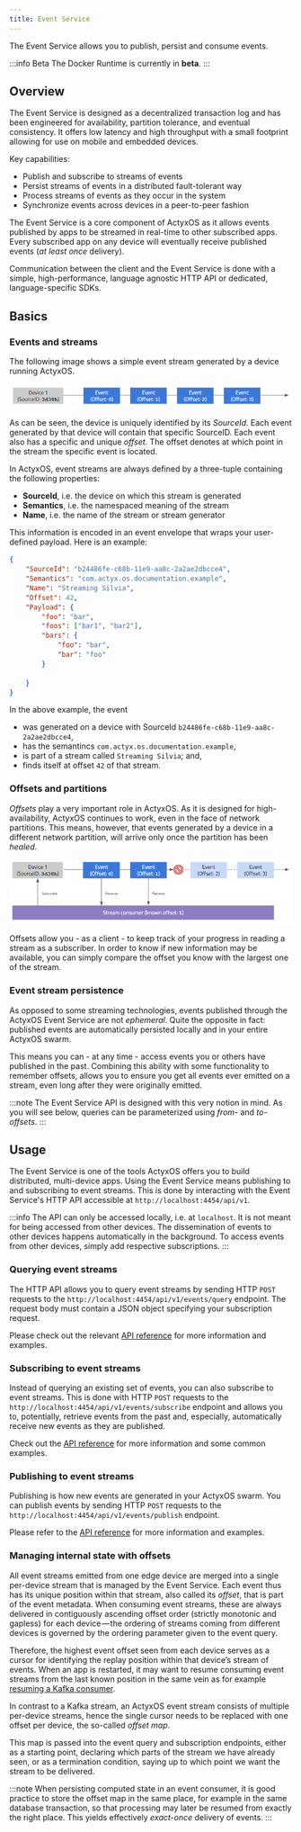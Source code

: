 ```yaml
---
title: Event Service
---
```


The Event Service allows you to publish, persist and consume events.

:::info Beta
The Docker Runtime is currently in **beta**.
:::

## Overview

The Event Service is designed as a decentralized transaction log and has been engineered for availability, partition tolerance, and eventual consistency. It offers low latency and high throughput with a small footprint allowing for use on mobile and embedded devices.

Key capabilities:

- Publish and subscribe to streams of events
- Persist streams of events in a distributed fault-tolerant way
- Process streams of events as they occur in the system
- Synchronize events across devices in a peer-to-peer fashion

The Event Service is a core component of ActyxOS as it allows events published by apps to be streamed in real-time to other subscribed apps. Every subscribed app on any device will eventually receive published events (_at least once_ delivery).

Communication between the client and the Event Service is done with a simple, high-performance, language agnostic HTTP API or dedicated, language-specific SDKs.

## Basics

### Events and streams

The following image shows a simple event stream generated by a device running ActyxOS.

![](../images/event-service_simple-stream.png)

As can be seen, the device is uniquely identified by its _SourceId_. Each event generated by that device will contain that specific SourceID. Each event also has a specific and unique _offset_. The offset denotes at which point in the stream the specific event is located.

In ActyxOS, event streams are always defined by a three-tuple containing the following properties:

- **SourceId**, i.e. the device on which this stream is generated
- **Semantics**, i.e. the namespaced meaning of the stream
- **Name**, i.e. the name of the stream or stream generator

This information is encoded in an event envelope that wraps your user-defined payload. Here is an example:

```json
{
    "SourceId": "b24486fe-c68b-11e9-aa8c-2a2ae2dbcce4",
    "Semantics": "com.actyx.os.documentation.example",
    "Name": "Streaming Silvia",
    "Offset": 42,
    "Payload": {
        "foo": "bar",
        "foos": ["bar1", "bar2"],
        "bars": {
            "foo": "bar",
            "bar": "foo"
        }

    }
}
```

In the above example, the event
- was generated on a device with SourceId `b24486fe-c68b-11e9-aa8c-2a2ae2dbcce4`,
- has the semantincs `com.actyx.os.documentation.example`,
- is part of a stream called `Streaming Silvia`; and,
- finds itself at offset `42` of that stream.

### Offsets and partitions

_Offsets_ play a very important role in ActyxOS. As it is designed for high-availability, ActyxOS continues to work, even in the face of network partitions. This means, however, that events generated by a device in a different network partition, will arrive only once the partition has been _healed_.

![](../images/event-service_stream-partition.png)

Offsets allow you - as a client - to keep track of your progress in reading a stream as a subscriber. In order to know if new information may be available, you can simply compare the offset you know with the largest one of the stream.

### Event stream persistence

As opposed to some streaming technologies, events published through the ActyxOS Event Service are not _ephemeral_. Quite the opposite in fact: published events are automatically persisted locally and in your entire ActyxOS swarm.

This means you can - at any time - access events you or others have published in the past. Combining this ability with some functionality to remember offsets, allows you to ensure you get all events ever emitted on a stream, even long after they were originally emitted.

:::note
The Event Service API is designed with this very notion in mind. As you will see below, queries can be parameterized using _from-_ and _to-offsets_.
:::

## Usage

The Event Service is one of the tools ActyxOS offers you to build distributed, multi-device apps. Using the Event Service means publishing to and subscribing to event streams. This is done by interacting with the Event Service's HTTP API accessible at `http://localhost:4454/api/v1`.
 
:::info
The API can only be accessed locally, i.e. at `localhost`. It is not meant for being accessed from other devices. The dissemination of events to other devices happens automatically in the background. To access events from other devices, simply add respective subscriptions.
:::

### Querying event streams

The HTTP API allows you to query event streams by sending HTTP `POST` requests to the `http://localhost:4454/api/v1/events/query` endpoint. The request body must contain a JSON object specifying your subscription request.

Please check out the relevant [API reference](/os/docs/event-api.html#query-event-streams) for more information and examples.

### Subscribing to event streams

Instead of querying an existing set of events, you can also subscribe to event streams. This is done with HTTP `POST` requests to the `http://localhost:4454/api/v1/events/subscribe` endpoint and allows you to, potentially, retrieve events from the past and, especially, automatically receive new events as they are published.

Check out the [API reference](/os/docs/event-api.html#subscribe-to-event-streams) for more information and some common examples.

### Publishing to event streams

Publishing is how new events are generated in your ActyxOS swarm. You can publish events by sending HTTP `POST` requests to the `http://localhost:4454/api/v1/events/publish` endpoint.

Please refer to the [API reference](/os/docs/event-api.html#publish-events) for more information and examples.

### Managing internal state with offsets

All event streams emitted from one edge device are merged into a single per-device stream that is managed by the Event Service.
Each event thus has its unique position within that stream, also called its _offset_, that is part of the event metadata.
When consuming event streams, these are always delivered in contiguously ascending offset order (strictly monotonic and gapless) for each device — the ordering of streams coming from different devices is governed by the ordering parameter given to the event query.

Therefore, the highest event offset seen from each device serves as a cursor for identifying the replay position within that device’s stream of events.
When an app is restarted, it may want to resume consuming event streams from the last known position in the same vein as for example [resuming a Kafka consumer](https://kafka.apache.org/0102/javadoc/org/apache/kafka/clients/consumer/KafkaConsumer.html#rebalancecallback).

In contrast to a Kafka stream, an ActyxOS event stream consists of multiple per-device streams, hence the single cursor needs to be replaced with one offset per device, the so-called _offset map_.

This map is passed into the event query and subscription endpoints, either as a starting point, declaring which parts of the stream we have already seen, or as a termination condition, saying up to which point we want the stream to be delivered.

:::note
When persisting computed state in an event consumer, it is good practice to store the offset map in the same place, for example in the same database transaction, so that processing may later be resumed from exactly the right place. This yields effectively _exact-once_ delivery of events.
:::
